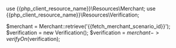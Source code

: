 use {{php_client_resource_name}}\Resources\Merchant;
use {{php_client_resource_name}}\Resources\Verification;

$merchant = Merchant::retrieve('{{fetch_merchant_scenario_id}}');
$verification = new Verification();
$verification = $merchant->verifyOn($verification);